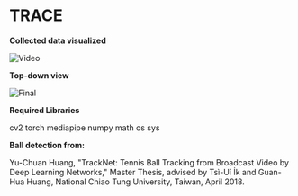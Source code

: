 # TRACE

**Collected data visualized**

![Video](https://github.com/hgupt3/TRACE/assets/112455192/627e8ca6-86c1-4409-938d-2b45e875bbfa)

**Top-down view**

![Final](https://github.com/hgupt3/TRACE/assets/112455192/916287fb-e507-40a1-8bb8-7ab9f3dafbc3)

**Required Libraries**

cv2
torch
mediapipe
numpy
math
os
sys

**Ball detection from:**

Yu-Chuan Huang, "TrackNet: Tennis Ball Tracking from Broadcast Video by Deep Learning Networks," Master Thesis, advised by Tsì-Uí İk and Guan-Hua Huang, National Chiao Tung University, Taiwan, April 2018.
